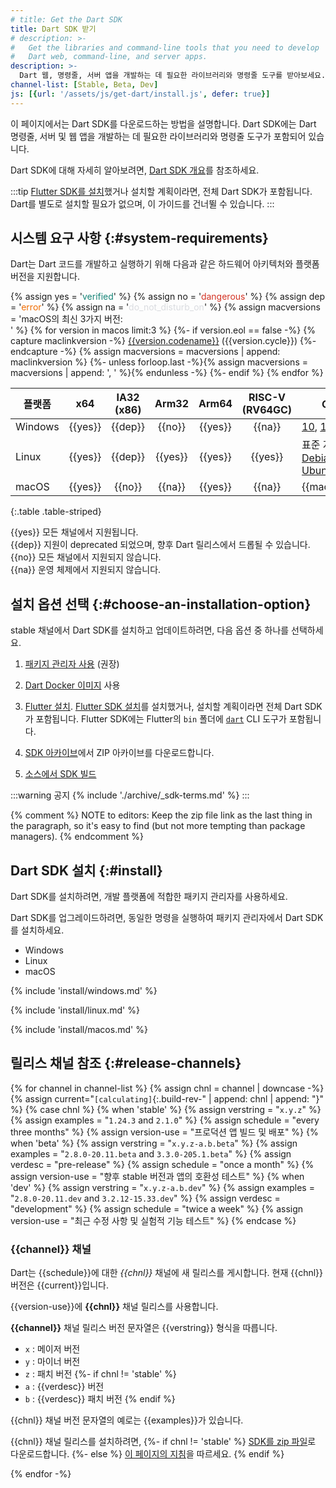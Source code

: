 ```yaml
---
# title: Get the Dart SDK
title: Dart SDK 받기
# description: >-
#   Get the libraries and command-line tools that you need to develop
#   Dart web, command-line, and server apps.
description: >-
  Dart 웹, 명령줄, 서버 앱을 개발하는 데 필요한 라이브러리와 명령줄 도구를 받아보세요.
channel-list: [Stable, Beta, Dev]
js: [{url: '/assets/js/get-dart/install.js', defer: true}]
---
```


이 페이지에서는 Dart SDK를 다운로드하는 방법을 설명합니다. 
Dart SDK에는 Dart 명령줄, 서버 및 웹 앱을 개발하는 데 필요한 라이브러리와 명령줄 도구가 포함되어 있습니다.

Dart SDK에 대해 자세히 알아보려면, [Dart SDK 개요](/tools/sdk)를 참조하세요.

:::tip
[Flutter SDK를 설치][install-flutter]했거나 설치할 계획이라면, 전체 Dart SDK가 포함됩니다. 
Dart를 별도로 설치할 필요가 없으며, 이 가이드를 건너뛸 수 있습니다.
:::

## 시스템 요구 사항 {:#system-requirements}

Dart는 Dart 코드를 개발하고 실행하기 위해 다음과 같은 하드웨어 아키텍처와 플랫폼 버전을 지원합니다.

{% assign yes = '<span class="material-symbols system-support" style="color: #158477;" aria-label="Supported" title="Supported">verified</span>' %}
{% assign no = '<span class="material-symbols system-support" style="color: #D43324" aria-label="Not supported" title="Not supported">dangerous</span>' %}
{% assign dep = '<span class="material-symbols system-support" style="color: #EF6C00" aria-label="Deprecated" title="Deprecated">error</span>' %}
{% assign na = '<span class="material-symbols system-support" style="color: #DADCE0" aria-label="Does not exist" title="Does not exist">do_not_disturb_on</span>' %}
{% assign macversions = 'macOS의 최신 3가지 버전:<br>' %}
{% for version in macos limit:3 %}
{%- if version.eol == false -%}
{% capture maclinkversion -%}
[{{version.codename}}]({{version.link}}) ({{version.cycle}})
{%- endcapture -%}
{% assign macversions = macversions | append: maclinkversion %}
{%- unless forloop.last -%}{% assign macversions = macversions | append: ', ' %}{% endunless -%}
{%- endif %}
{% endfor %}

| 플랫폼 |   x64   | IA32 (x86) |  Arm32  |  Arm64  | RISC-V (RV64GC) | OS 버전                                                 |
|----------|:-------:|:----------:|:-------:|:-------:|:---------------:|-------------------------------------------------------------|
| Windows  | {{yes}} |  {{dep}}   | {{no}}  | {{yes}} |     {{na}}      | [10], [11][]                                                |
| Linux    | {{yes}} |  {{dep}}   | {{yes}} | {{yes}} |     {{yes}}     | 표준 지원 중인<br> [Debian stable][], [Ubuntu LTS][] |
| macOS    | {{yes}} |  {{no}}    | {{na}}  | {{yes}} |     {{na}}      | {{macversions}}                                             |

{:.table .table-striped}

{{yes}} 모든 채널에서 지원됩니다.<br>
{{dep}} 지원이 deprecated 되었으며, 향후 Dart 릴리스에서 드롭될 수 있습니다.<br>
{{no}} 모든 채널에서 지원되지 않습니다.<br>
{{na}} 운영 체제에서 지원되지 않습니다.<br>

## 설치 옵션 선택 {:#choose-an-installation-option}

stable 채널에서 Dart SDK를 설치하고 업데이트하려면, 다음 옵션 중 하나를 선택하세요.

1. [패키지 관리자 사용](#install) (권장)

2. [Dart Docker 이미지][dart-docker] 사용

3. [Flutter 설치][install-flutter]. 
   [Flutter SDK 설치][install-flutter]를 설치했거나, 설치할 계획이라면 전체 Dart SDK가 포함됩니다. Flutter SDK에는 Flutter의 `bin` 폴더에 [`dart`](/tools/dart-tool) CLI 도구가 포함됩니다.

4. [SDK 아카이브](/get-dart/archive)에서 ZIP 아카이브를 다운로드합니다.

5. [소스에서 SDK 빌드][build-source]

:::warning 공지
{% include './archive/_sdk-terms.md' %}
:::

{% comment %}
NOTE to editors: Keep the zip file link as the last thing in the paragraph,
so it's easy to find (but not more tempting than package managers).
{% endcomment %}

## Dart SDK 설치 {:#install}

Dart SDK를 설치하려면, 개발 플랫폼에 적합한 패키지 관리자를 사용하세요.

Dart SDK를 업그레이드하려면, 동일한 명령을 실행하여 패키지 관리자에서 Dart SDK를 설치하세요.

<ul class="tabs__top-bar">
  <li class="tab-link current" data-tab="tab-sdk-install-windows">Windows</li>
  <li class="tab-link" data-tab="tab-sdk-install-linux">Linux</li>
  <li class="tab-link" data-tab="tab-sdk-install-mac">macOS</li>
</ul>
<div id="tab-sdk-install-windows" class="tabs__content current">

{% include 'install/windows.md' %}

</div>

<div id="tab-sdk-install-linux" class="tabs__content">

{% include 'install/linux.md' %}

</div>

<div id="tab-sdk-install-mac" class="tabs__content">

{% include 'install/macos.md' %}

</div>

## 릴리스 채널 참조 {:#release-channels}

{% for channel in channel-list %}
{% assign chnl = channel | downcase -%}
{% assign current="`[calculating]`{:.build-rev-" | append: chnl | append: "}" %}
{% case chnl %}
{% when 'stable' %}
{% assign verstring = "`x.y.z`" %}
{% assign examples = "`1.24.3` and `2.1.0`" %}
{% assign schedule = "every three months" %}
{% assign version-use = "프로덕션 앱 빌드 및 배포" %}
{% when 'beta' %}
{% assign verstring = "`x.y.z-a.b.beta`" %}
{% assign examples = "`2.8.0-20.11.beta` and `3.3.0-205.1.beta`" %}
{% assign verdesc = "pre-release" %}
{% assign schedule = "once a month" %}
{% assign version-use = "향후 stable 버전과 앱의 호환성 테스트" %}
{% when 'dev' %}
{% assign verstring = "`x.y.z-a.b.dev`" %}
{% assign examples = "`2.8.0-20.11.dev` and `3.2.12-15.33.dev`" %}
{% assign verdesc = "development" %}
{% assign schedule = "twice a week" %}
{% assign version-use = "최근 수정 사항 및 실험적 기능 테스트" %}
{% endcase %}

<!-- ### {{channel}} channel -->
### {{channel}} 채널

Dart는 {{schedule}}에 대한 *{{chnl}}* 채널에 새 릴리스를 게시합니다.
현재 {{chnl}} 버전은 {{current}}입니다.

{{version-use}}에 **{{chnl}}** 채널 릴리스를 사용합니다.

**{{channel}}** 채널 릴리스 버전 문자열은 {{verstring}} 형식을 따릅니다.

* `x` : 메이저 버전
* `y` : 마이너 버전
* `z` : 패치 버전
{%- if chnl != 'stable' %}
* `a` : {{verdesc}} 버전
* `b` : {{verdesc}} 패치 버전
{% endif %}

{{chnl}} 채널 버전 문자열의 예로는 {{examples}}가 있습니다.

{{chnl}} 채널 릴리스를 설치하려면,
{%- if chnl != 'stable' %}
[SDK를 zip 파일][dl-sdk]로 다운로드합니다.
{%- else %}
[이 페이지의 지침](#install)을 따르세요.
{% endif %}

{% endfor -%}

[build-source]: {{site.repo.dart.sdk}}/wiki/Building
[dart-docker]: https://hub.docker.com/_/dart
[dl-sdk]: /get-dart/archive
[install-flutter]: {{site.flutter-docs}}/get-started/install
[10]: https://www.microsoft.com/en-us/software-download/windows10%20
[11]: https://www.microsoft.com/en-us/software-download/windows11
[Debian stable]: https://www.debian.org/releases
[Ubuntu LTS]: https://wiki.ubuntu.com/Releases
